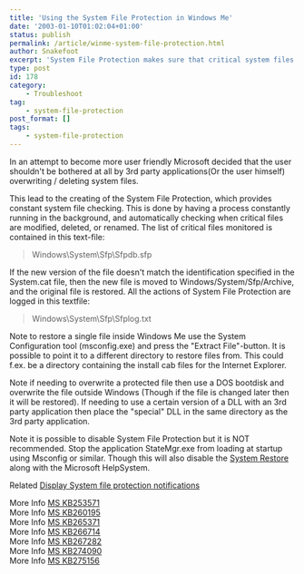 ```yaml
---
title: 'Using the System File Protection in Windows Me'
date: '2003-01-10T01:02:04+01:00'
status: publish
permalink: /article/winme-system-file-protection.html
author: Snakefoot
excerpt: 'System File Protection makes sure that critical system files are not overwritten.'
type: post
id: 178
category:
    - Troubleshoot
tag:
    - system-file-protection
post_format: []
tags:
    - system-file-protection
---
```

In an attempt to become more user friendly Microsoft decided that the user shouldn't be bothered at all by 3rd party applications(Or the user himself) overwriting / deleting system files.  
  
 This lead to the creating of the System File Protection, which provides constant system file checking. This is done by having a process constantly running in the background, and automatically checking when critical files are modified, deleted, or renamed. The list of critical files monitored is contained in this text-file:

> Windows\\System\\Sfp\\Sfpdb.sfp

 If the new version of the file doesn't match the identification specified in the System.cat file, then the new file is moved to Windows/System/Sfp/Archive, and the original file is restored. All the actions of System File Protection are logged in this textfile:
 > Windows\\System\\Sfp\\Sfplog.txt

 Note to restore a single file inside Windows Me use the System Configuration tool (msconfig.exe) and press the "Extract File"-button. It is possible to point it to a different directory to restore files from. This could f.ex. be a directory containing the install cab files for the Internet Explorer.  
  
 Note if needing to overwrite a protected file then use a DOS bootdisk and overwrite the file outside Windows (Though if the file is changed later then it will be restored). If needing to use a certain version of a DLL with an 3rd party application then place the "special" DLL in the same directory as the 3rd party application.  
  
 Note it is possible to disable System File Protection but it is NOT recommended. Stop the application StateMgr.exe from loading at startup using Msconfig or similar. Though this will also disable the [System Restore](/article/winme-system-restore.html) along with the Microsoft HelpSystem.  
  
 Related [Display System file protection notifications](/article/winme-sfp-notification.html)  
  
 More Info [MS KB253571](http://support.microsoft.com/kb/253571 "Description of the System File Protection Feature [Q253571]")  
 More Info [MS KB260195](http://support.microsoft.com/kb/260195 "Description of the Sfplog.txt File [Q260195]")  
 More Info [MS KB265371](http://support.microsoft.com/kb/265371 "How to Extract and Replace a Protected File in Windows Me [Q265371]")  
 More Info [MS KB266714](http://support.microsoft.com/kb/266714 "SFP Cannot Function When System.cat File Is Corrupt or Missing [Q266714]")  
 More Info [MS KB267282](http://support.microsoft.com/kb/267282 "A Description of the Sfpdb.sfp Database File [Q267282]")  
 More Info [MS KB274090](http://support.microsoft.com/kb/274090 "System File Checker Is Not Included in Windows Millennium Edition [Q274090]")  
 More Info [MS KB275156](http://support.microsoft.com/kb/275156 "How to Determine if a File Is Protected by System File Protection [Q275156]")  